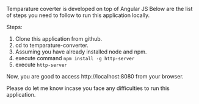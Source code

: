 Temparature coverter is developed on top of Angular JS
Below are the list of steps you need to follow to run this application locally.

Steps:

1. Clone this application from github.
2. cd to temparature-converter.
3. Assuming you have already installed node and npm. 
4. execute command `npm install -g http-server`
5. execute `http-server` 

Now, you are good to access http://localhost:8080 from your browser.

Please do let me know incase you face any difficulties to run this application.
